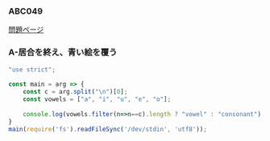### ABC049
[問題ページ](https://atcoder.jp/contests/abc049/tasks)

### A-居合を終え、青い絵を覆う
```JavaScript
"use strict";
    
const main = arg => {
    const c = arg.split("\n")[0];
    const vowels = ["a", "i", "u", "e", "o"];
    
    console.log(vowels.filter(n=>n==c).length ? "vowel" : "consonant");
}
main(require('fs').readFileSync('/dev/stdin', 'utf8'));

```
